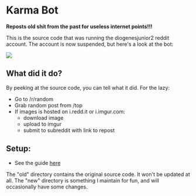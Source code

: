 # Karma Bot
**Reposts old shit from the past for useless internet points!!!**

This is the source code that was running the diogenesjunior2 reddit account. The account is now suspended, but here's a look at the bot:

![](https://i.imgur.com/cwAXx7R.png)

## What did it do?

By peeking at the source code, you can tell what it did. For the lazy:

- Go to /r/random
- Grab random post from /top
- If images is hosted on i.redd.it or i.imgur.com:
  - download image
  - upload to imgur
  - submit to subreddit with link to repost
  
## Setup:

- See the guide [here](https://mr-steal-your-script.github.io/KarmaBot.html?)

The "old" directory contains the original source code. It won't be updated at all. The "new" directory is something I maintain for fun, and will occasionally have some changes.

